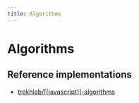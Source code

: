 ```yaml
---
title: Algorithms
---
```


# Algorithms

## Reference implementations

- [trekhleb/[[javascript]]-algorithms](https://github.com/trekhleb/javascript-algorithms)
